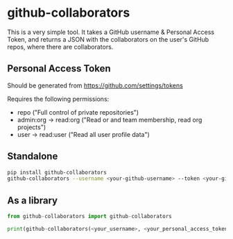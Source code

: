 # github-collaborators

This is a very simple tool. It takes a GitHub username & Personal Access Token, and returns a JSON with the collaborators on the user's GitHub repos, where there are collaborators.


## Personal Access Token

Should be generated from https://github.com/settings/tokens

Requires the following permissions:
- repo ("Full control of private repositories")
- admin:org -> read:org ("Read or and team membership, read org projects")
- user -> read:user ("Read all user profile data")


## Standalone

```bash
pip install github-collaborators
github-collaborators --username <your-github-username> --token <your-github-personal-access-token>
```

## As a library

```python
from github-collaborators import github-collaborators

print(github-collaborators(<your_username>, <your_personal_access_token>))
```
